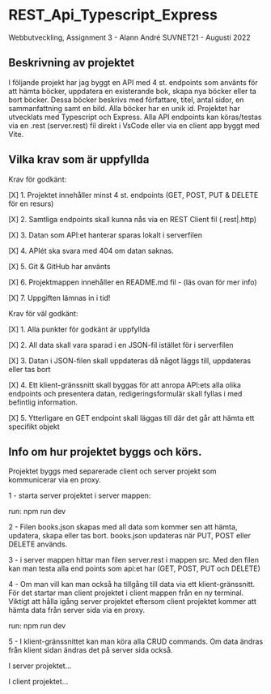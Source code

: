 # REST_Api_Typescript_Express
Webbutveckling, Assignment 3 - Alann André
SUVNET21 - Augusti 2022

## Beskrivning av projektet
I följande projekt har jag byggt en API med 4 st. endpoints som använts för att hämta böcker, uppdatera en existerande bok, skapa nya böcker eller ta bort böcker. Dessa böcker beskrivs med författare, titel, antal sidor, en sammanfattning samt en bild. Alla böcker har en unik id.
Projektet har utvecklats med Typescript och Express.
Alla API endpoints kan köras/testas via en .rest (server.rest) fil direkt i VsCode eller via en client app byggt med Vite.

## Vilka krav som är uppfyllda

Krav för godkänt:

[X] 1. Projektet innehåller minst 4 st. endpoints (GET, POST, PUT & DELETE för en resurs)

[X] 2. Samtliga endpoints skall kunna nås via en REST Client fil (.rest|.http)

[X] 3. Datan som API:et hanterar sparas lokalt i serverfilen

[X] 4. APIét ska svara med 404 om datan saknas.

[X] 5. Git & GitHub har använts

[X] 6. Projektmappen innehåller en README.md fil - (läs ovan för mer info)

[X] 7. Uppgiften lämnas in i tid!

Krav för väl godkänt:

[X] 1. Alla punkter för godkänt är uppfyllda

[X] 2. All data skall vara sparad i en JSON-fil istället för i serverfilen

[X] 3. Datan i JSON-filen skall uppdateras då något läggs till, uppdateras eller tas bort

[X] 4. Ett klient-gränssnitt skall byggas för att anropa API:ets alla olika endpoints och 
presentera datan, redigeringsformulär skall fyllas i med befintlig information.

[X] 5. Ytterligare en GET endpoint skall läggas till där det går att hämta ett specifikt objekt

## Info om hur projektet byggs och körs.
Projektet byggs med separerade client och server projekt som kommunicerar via en proxy.

1 - starta server projektet i server mappen:

run: npm run dev

2 - Filen books.json skapas med all data som kommer sen att hämta, updatera, skapa eller tas bort. books.json updateras när PUT, POST eller DELETE används.

3 - i server mappen hittar man filen server.rest i mappen src. Med den filen kan man testa alla end points som api:et har (GET, POST, PUT och DELETE)

4 - Om man vill kan man också ha tillgång till data via ett klient-gränssnitt. För det startar man client projektet i client mappen från en ny terminal. Viktigt att hålla igång server projektet eftersom client projektet kommer att hämta data från server sida via en proxy.

run: npm run dev

5 - I klient-gränssnittet kan man köra alla CRUD commands. Om data ändras från klient sidan ändras det på server sida också.

I server projektet...

I client projektet...